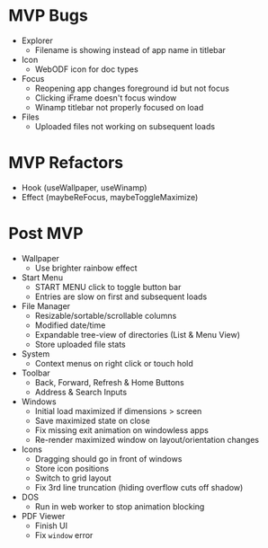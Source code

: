 # MVP Bugs

- Explorer
  - Filename is showing instead of app name in titlebar
- Icon
  - WebODF icon for doc types
- Focus
  - Reopening app changes foreground id but not focus
  - Clicking iFrame doesn't focus window
  - Winamp titlebar not properly focused on load
- Files
  - Uploaded files not working on subsequent loads

# MVP Refactors

- Hook (useWallpaper, useWinamp)
- Effect (maybeReFocus, maybeToggleMaximize)

# Post MVP

- Wallpaper
  - Use brighter rainbow effect
- Start Menu
  - START MENU click to toggle button bar
  - Entries are slow on first and subsequent loads
- File Manager
  - Resizable/sortable/scrollable columns
  - Modified date/time
  - Expandable tree-view of directories (List & Menu View)
  - Store uploaded file stats
- System
  - Context menus on right click or touch hold
- Toolbar
  - Back, Forward, Refresh & Home Buttons
  - Address & Search Inputs
- Windows
  - Initial load maximized if dimensions > screen
  - Save maximized state on close
  - Fix missing exit animation on windowless apps
  - Re-render maximized window on layout/orientation changes
- Icons
  - Dragging should go in front of windows
  - Store icon positions
  - Switch to grid layout
  - Fix 3rd line truncation (hiding overflow cuts off shadow)
- DOS
  - Run in web worker to stop animation blocking
- PDF Viewer
  - Finish UI
  - Fix `window` error
